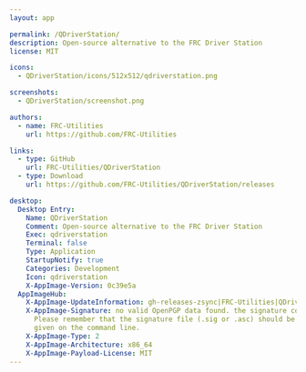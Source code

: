 ```yaml
---
layout: app

permalink: /QDriverStation/
description: Open-source alternative to the FRC Driver Station
license: MIT

icons:
  - QDriverStation/icons/512x512/qdriverstation.png

screenshots:
  - QDriverStation/screenshot.png

authors:
  - name: FRC-Utilities
    url: https://github.com/FRC-Utilities

links:
  - type: GitHub
    url: FRC-Utilities/QDriverStation
  - type: Download
    url: https://github.com/FRC-Utilities/QDriverStation/releases

desktop:
  Desktop Entry:
    Name: QDriverStation
    Comment: Open-source alternative to the FRC Driver Station
    Exec: qdriverstation
    Terminal: false
    Type: Application
    StartupNotify: true
    Categories: Development
    Icon: qdriverstation
    X-AppImage-Version: 0c39e5a
  AppImageHub:
    X-AppImage-UpdateInformation: gh-releases-zsync|FRC-Utilities|QDriverStation|continuous|QDriverStation*-x86_64.AppImage.zsync
    X-AppImage-Signature: no valid OpenPGP data found. the signature could not be verified.
      Please remember that the signature file (.sig or .asc) should be the first file
      given on the command line.
    X-AppImage-Type: 2
    X-AppImage-Architecture: x86_64
    X-AppImage-Payload-License: MIT
---
```

